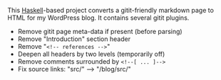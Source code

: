 This [Haskell](http://haskell.org)-based project converts a gitit-friendly markdown page to HTML for my WordPress blog. It contains several gitit plugins.

*   Remove gitit page meta-data if present (before parsing)
*   Remove "Introduction" section header
*   Remove "`<!-- references -->`"
*   Deepen all headers by two levels (temporarily off)
*   Remove comments surrounded by `<!--[ ... ]-->`
*   Fix source links: "src/" --> "/blog/src/"
